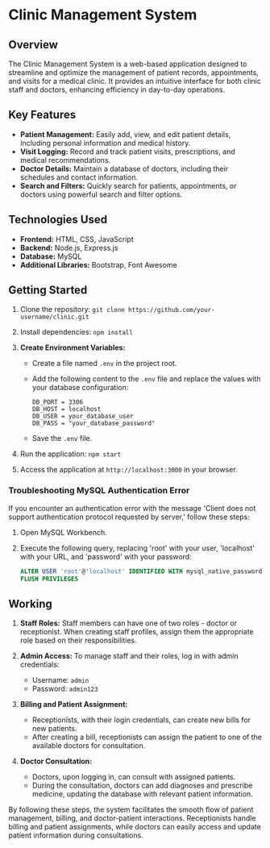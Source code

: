 # Clinic Management System

## Overview
The Clinic Management System is a web-based application designed to streamline and optimize the management of patient records, appointments, and visits for a medical clinic. It provides an intuitive interface for both clinic staff and doctors, enhancing efficiency in day-to-day operations.

## Key Features
- **Patient Management:** Easily add, view, and edit patient details, including personal information and medical history.
- **Visit Logging:** Record and track patient visits, prescriptions, and medical recommendations.
- **Doctor Details:** Maintain a database of doctors, including their schedules and contact information.
- **Search and Filters:** Quickly search for patients, appointments, or doctors using powerful search and filter options.

## Technologies Used
- **Frontend:** HTML, CSS, JavaScript
- **Backend:** Node.js, Express.js
- **Database:** MySQL
- **Additional Libraries:** Bootstrap, Font Awesome

## Getting Started
1. Clone the repository: `git clone https://github.com/your-username/clinic.git`
2. Install dependencies: `npm install`
3. **Create Environment Variables:**
   - Create a file named `.env` in the project root.
   - Add the following content to the `.env` file and replace the values with your database configuration:

     ```env
     DB_PORT = 3306
     DB_HOST = localhost
     DB_USER = your_database_user
     DB_PASS = "your_database_password"
     ```

   - Save the `.env` file.

4. Run the application: `npm start`
5. Access the application at `http://localhost:3000` in your browser.

### Troubleshooting MySQL Authentication Error
If you encounter an authentication error with the message 'Client does not support authentication protocol requested by server,' follow these steps:

1. Open MySQL Workbench.
2. Execute the following query, replacing 'root' with your user, 'localhost' with your URL, and 'password' with your password:

   ```sql
   ALTER USER 'root'@'localhost' IDENTIFIED WITH mysql_native_password BY 'password';
   FLUSH PRIVILEGES
   ```
   
## Working
1. **Staff Roles:** Staff members can have one of two roles - doctor or receptionist. When creating staff profiles, assign them the appropriate role based on their responsibilities.

2. **Admin Access:** To manage staff and their roles, log in with admin credentials:
   - Username: `admin`
   - Password: `admin123`

3. **Billing and Patient Assignment:**
   - Receptionists, with their login credentials, can create new bills for new patients.
   - After creating a bill, receptionists can assign the patient to one of the available doctors for consultation.

4. **Doctor Consultation:**
   - Doctors, upon logging in, can consult with assigned patients.
   - During the consultation, doctors can add diagnoses and prescribe medicine, updating the database with relevant patient information.

By following these steps, the system facilitates the smooth flow of patient management, billing, and doctor-patient interactions. Receptionists handle billing and patient assignments, while doctors can easily access and update patient information during consultations.



